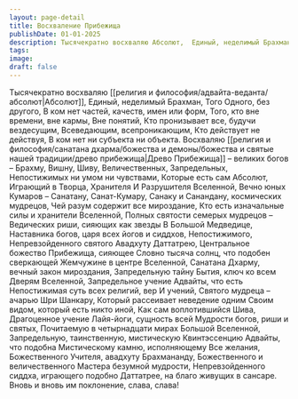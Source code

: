 ```yaml
---
layout: page-detail
title: Восхваление Прибежища
publishDate: 01-01-2025
description: Тысячекратно восхваляю Абсолют,  Единый, неделимый Брахман,  Того Одного, без другого,  В ком нет частей, качеств, имен или форм,  Того, кто вне времени, вне кармы,  Вне понятий,  Кто пронизывает все, будучи вездесущим
tags:
image:
draft: false
---
```

Тысячекратно восхваляю [[религия и философия/адвайта-веданта/абсолют|Абсолют]],  Единый, неделимый Брахман,  Того Одного, без другого,  В ком нет частей, качеств, имен или форм,  Того, кто вне времени, вне кармы,  Вне понятий,  Кто пронизывает все, будучи вездесущим,  Всеведающим, всепроникающим,  Кто действует не действуя,  В ком нет ни субъекта ни объекта.  Восхваляю [[религия и философия/санатана дхарма/божества и демоны/божества и святые нашей традиции/древо прибежища|Древо Прибежища]] – великих богов –  Брахму, Вишну, Шиву, Величественных,  Запредельных,  Непостижимых ни умом ни чувствами,  Которые есть сам Абсолют,  Играющий в Творца, Хранителя  И Разрушителя Вселенной,  Вечно юных Кумаров – Санатану, Санат-Кумару,  Санаку и Санандану, космических мудрецов,  Чей разум содержит все мироздание,  Кто есть изначальные силы и хранители Вселенной,  Полных святости семерых мудрецов –  Ведических риши, сияющих как звезды  В Большой Медведице,  Наставника богов, царя всех йогов и сиддхов,  Непостижимого, Непревзойденного святого  Авадхуту Даттатрею,  Центральное божество Прибежища, сияющее  Словно тысяча солнц, что подобен сверкающей  Жемчужине в центре Вселенной,  Санатана Дхарму, вечный закон мироздания,  Запредельную тайну Бытия, ключ ко всем  Дверям Вселенной,  Запредельное учение Адвайты, что есть  Непостижимая суть всех религий, вер  И учений,  Святого мудреца – ачарью Шри Шанкару,  Который рассеивает неведение одним  Своим видом, который есть никто иной,  Как сам воплотившийся Шива,  Драгоценное учение Лайя-йоги, сущность всей  Мудрости богов, риши и святых,  Почитаемую в четырнадцати мирах  Большой Вселенной,  Запредельную, таинственную, мистическую  Квинтэссенцию Адвайты, что подобна  Мистическому камню, исполняющему  Все желания,  Божественного Учителя, авадхуту Брахмананду,  Божественного и величественного  Мастера безумной мудрости,  Непревзойденного сиддха, играющего подобно  Даттатрее, на благо живущих в сансаре.  Вновь и вновь им поклонение, слава, слава!